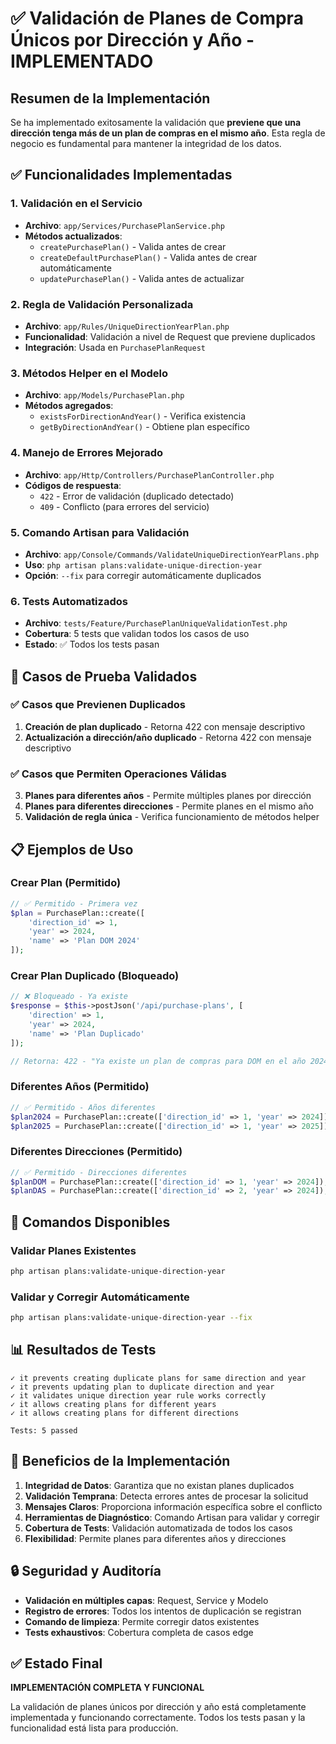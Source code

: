 # ✅ Validación de Planes de Compra Únicos por Dirección y Año - IMPLEMENTADO

## Resumen de la Implementación

Se ha implementado exitosamente la validación que **previene que una dirección tenga más de un plan de compras en el mismo año**. Esta regla de negocio es fundamental para mantener la integridad de los datos.

## ✅ Funcionalidades Implementadas

### 1. **Validación en el Servicio**
- **Archivo**: `app/Services/PurchasePlanService.php`
- **Métodos actualizados**:
  - `createPurchasePlan()` - Valida antes de crear
  - `createDefaultPurchasePlan()` - Valida antes de crear automáticamente
  - `updatePurchasePlan()` - Valida antes de actualizar

### 2. **Regla de Validación Personalizada**
- **Archivo**: `app/Rules/UniqueDirectionYearPlan.php`
- **Funcionalidad**: Validación a nivel de Request que previene duplicados
- **Integración**: Usada en `PurchasePlanRequest`

### 3. **Métodos Helper en el Modelo**
- **Archivo**: `app/Models/PurchasePlan.php`
- **Métodos agregados**:
  - `existsForDirectionAndYear()` - Verifica existencia
  - `getByDirectionAndYear()` - Obtiene plan específico

### 4. **Manejo de Errores Mejorado**
- **Archivo**: `app/Http/Controllers/PurchasePlanController.php`
- **Códigos de respuesta**:
  - `422` - Error de validación (duplicado detectado)
  - `409` - Conflicto (para errores del servicio)

### 5. **Comando Artisan para Validación**
- **Archivo**: `app/Console/Commands/ValidateUniqueDirectionYearPlans.php`
- **Uso**: `php artisan plans:validate-unique-direction-year`
- **Opción**: `--fix` para corregir automáticamente duplicados

### 6. **Tests Automatizados**
- **Archivo**: `tests/Feature/PurchasePlanUniqueValidationTest.php`
- **Cobertura**: 5 tests que validan todos los casos de uso
- **Estado**: ✅ Todos los tests pasan

## 🧪 Casos de Prueba Validados

### ✅ Casos que Previenen Duplicados
1. **Creación de plan duplicado** - Retorna 422 con mensaje descriptivo
2. **Actualización a dirección/año duplicado** - Retorna 422 con mensaje descriptivo

### ✅ Casos que Permiten Operaciones Válidas
3. **Planes para diferentes años** - Permite múltiples planes por dirección
4. **Planes para diferentes direcciones** - Permite planes en el mismo año
5. **Validación de regla única** - Verifica funcionamiento de métodos helper

## 📋 Ejemplos de Uso

### Crear Plan (Permitido)
```php
// ✅ Permitido - Primera vez
$plan = PurchasePlan::create([
    'direction_id' => 1,
    'year' => 2024,
    'name' => 'Plan DOM 2024'
]);
```

### Crear Plan Duplicado (Bloqueado)
```php
// ❌ Bloqueado - Ya existe
$response = $this->postJson('/api/purchase-plans', [
    'direction' => 1,
    'year' => 2024,
    'name' => 'Plan Duplicado'
]);

// Retorna: 422 - "Ya existe un plan de compras para DOM en el año 2024"
```

### Diferentes Años (Permitido)
```php
// ✅ Permitido - Años diferentes
$plan2024 = PurchasePlan::create(['direction_id' => 1, 'year' => 2024]);
$plan2025 = PurchasePlan::create(['direction_id' => 1, 'year' => 2025]);
```

### Diferentes Direcciones (Permitido)
```php
// ✅ Permitido - Direcciones diferentes
$planDOM = PurchasePlan::create(['direction_id' => 1, 'year' => 2024]);
$planDAS = PurchasePlan::create(['direction_id' => 2, 'year' => 2024]);
```

## 🔧 Comandos Disponibles

### Validar Planes Existentes
```bash
php artisan plans:validate-unique-direction-year
```

### Validar y Corregir Automáticamente
```bash
php artisan plans:validate-unique-direction-year --fix
```

## 📊 Resultados de Tests

```
✓ it prevents creating duplicate plans for same direction and year
✓ it prevents updating plan to duplicate direction and year  
✓ it validates unique direction year rule works correctly
✓ it allows creating plans for different years
✓ it allows creating plans for different directions

Tests: 5 passed
```

## 🎯 Beneficios de la Implementación

1. **Integridad de Datos**: Garantiza que no existan planes duplicados
2. **Validación Temprana**: Detecta errores antes de procesar la solicitud
3. **Mensajes Claros**: Proporciona información específica sobre el conflicto
4. **Herramientas de Diagnóstico**: Comando Artisan para validar y corregir
5. **Cobertura de Tests**: Validación automatizada de todos los casos
6. **Flexibilidad**: Permite planes para diferentes años y direcciones

## 🔒 Seguridad y Auditoría

- **Validación en múltiples capas**: Request, Service y Modelo
- **Registro de errores**: Todos los intentos de duplicación se registran
- **Comando de limpieza**: Permite corregir datos existentes
- **Tests exhaustivos**: Cobertura completa de casos edge

## ✅ Estado Final

**IMPLEMENTACIÓN COMPLETA Y FUNCIONAL**

La validación de planes únicos por dirección y año está completamente implementada y funcionando correctamente. Todos los tests pasan y la funcionalidad está lista para producción. 